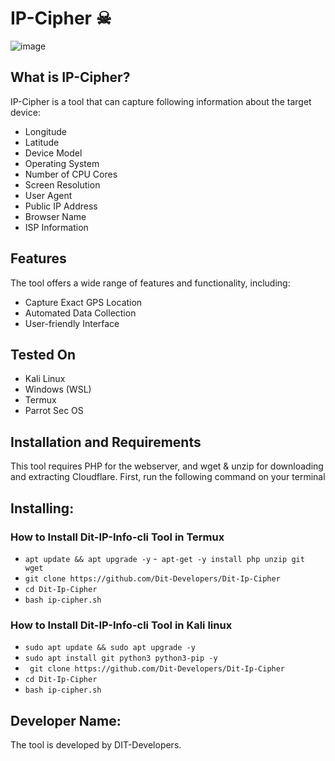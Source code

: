 # IP-Cipher ☠

![image](./terminal.pngpng)

## What is IP-Cipher?

IP-Cipher is a tool that can capture following information about the target device:

- Longitude
- Latitude
- Device Model
- Operating System
- Number of CPU Cores
- Screen Resolution
- User Agent
- Public IP Address
- Browser Name
- ISP Information

## Features

The tool offers a wide range of features and functionality, including:

- Capture Exact GPS Location
- Automated Data Collection
- User-friendly Interface

## Tested On

- Kali Linux
- Windows (WSL)
- Termux
- Parrot Sec OS

## Installation and Requirements

This tool requires PHP for the webserver, and wget & unzip for downloading and extracting Cloudflare. First, run the following command on your terminal



## Installing:
### How to Install Dit-IP-Info-cli Tool in Termux
- `apt update && apt upgrade -y`
-` apt-get -y install php unzip git wget`
- `git clone https://github.com/Dit-Developers/Dit-Ip-Cipher`
- `cd Dit-Ip-Cipher `
- `bash ip-cipher.sh`

### How to Install Dit-IP-Info-cli Tool in Kali linux
- `sudo apt update && sudo apt upgrade -y`
- `sudo apt install git python3 python3-pip -y`
- ` git clone https://github.com/Dit-Developers/Dit-Ip-Cipher`
- `cd Dit-Ip-Cipher `
- `bash ip-cipher.sh`


## Developer Name:

The tool is developed by DIT-Developers.
